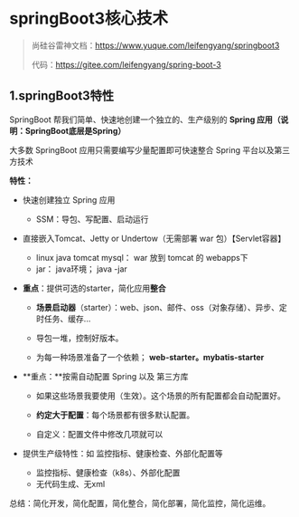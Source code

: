 # springBoot3核心技术

> 尚硅谷雷神文档：https://www.yuque.com/leifengyang/springboot3
>
> 代码：https://gitee.com/leifengyang/spring-boot-3

## 1.springBoot3特性

SpringBoot 帮我们简单、快速地创建一个独立的、生产级别的 **Spring 应用（说明：SpringBoot底层是Spring）**

大多数 SpringBoot 应用只需要编写少量配置即可快速整合 Spring 平台以及第三方技术

**特性：**

- 快速创建独立 Spring 应用
  - SSM：导包、写配置、启动运行

- 直接嵌入Tomcat、Jetty or Undertow（无需部署 war 包）【Servlet容器】
  - linux  java tomcat mysql： war 放到 tomcat 的 webapps下
  - jar： java环境；  java -jar

- **重点**：提供可选的starter，简化应用**整合**

  - **场景启动器**（starter）：web、json、邮件、oss（对象存储）、异步、定时任务、缓存...

  - 导包一堆，控制好版本。

  - 为每一种场景准备了一个依赖； **web-starter。mybatis-starter**

- **重点：**按需自动配置 Spring 以及 第三方库

  - 如果这些场景我要使用（生效）。这个场景的所有配置都会自动配置好。

  - **约定大于配置**：每个场景都有很多默认配置。

  - 自定义：配置文件中修改几项就可以

- 提供生产级特性：如 监控指标、健康检查、外部化配置等
  - 监控指标、健康检查（k8s）、外部化配置
  - 无代码生成、无xml



总结：简化开发，简化配置，简化整合，简化部署，简化监控，简化运维。